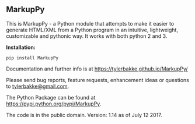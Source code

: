 ## MarkupPy
This is MarkupPy - a Python module that attempts to make it easier to generate HTML/XML from a Python program in an intuitive, lightweight, customizable and pythonic way. It works with both python 2 and 3.

<b>Installation:</b>
    
    pip install MarkupPy

Documentation and further info is at https://tylerbakke.github.io/MarkupPy/

Please send bug reports, feature requests, enhancement ideas or questions to tylerbakke@gmail.com.

The Python Package can be found at https://pypi.python.org/pypi/MarkupPy.

The code is in the public domain. Version: 1.14 as of July 12 2017.
